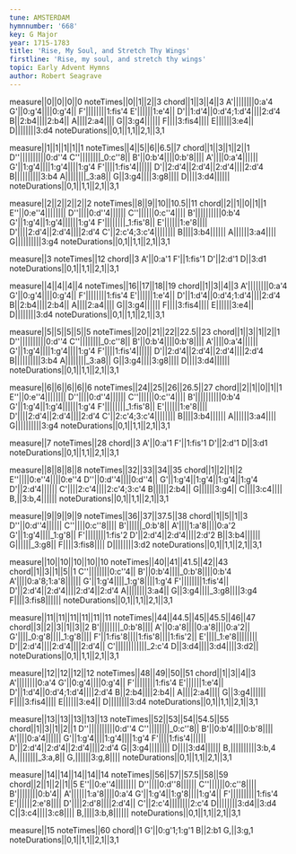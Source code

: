 ```yaml
---
tune: AMSTERDAM
hymnnumber: '668'
key: G Major
year: 1715-1783
title: 'Rise, My Soul, and Stretch Thy Wings'
firstline: 'Rise, my soul, and stretch thy wings'
topic: Early Advent Hymns
author: Robert Seagrave
---
```

measure||0||0||0||0
noteTimes||0||1||2||3
chord||1||3||4||3
A'||||||||0:a'4
G'||0:g'4||||0:g'4||
F'||||||||1:fis'4
E'||||||1:e'4||
D'||1:d'4||0:d'4;1:d'4||||2:d'4
B||2:b4||||2:b4||
A||||2:a4||||
G||3:g4||||||
F||||3:fis4||||
E||||||3:e4||
D||||||||3:d4
noteDurations||0,1||1,1||2,1||3,1

measure||1||1||1||1||1
noteTimes||4||5||6||6.5||7
chord||1||3||1||2||1
D''||||||||||0:d''4
C''||||||||_0:c''8||
B'||0:b'4||||0:b'8||||
A'||||0:a'4||||||
G'||1:g'4||||1:g'4||||1:g'4
F'||||1:fis'4||||||
D'||2:d'4||2:d'4||2:d'4||||2:d'4
B||||||||||3:b4
A||||||||_3:a8||
G||3:g4||||3:g8||||
D||||3:d4||||||
noteDurations||0,1||1,1||2,1||3,1

measure||2||2||2||2||2
noteTimes||8||9||10||10.5||11
chord||2||1||0||1||1
E''||0:e''4||||||||
D''||||0:d''4||||||
C''||||||0:c''4||||
B'||||||||||0:b'4
G'||1:g'4||1:g'4||||||1:g'4
F'||||||||_1:fis'8||
E'||||||1:e'8||||
D'||||2:d'4||2:d'4||||2:d'4
C'||2:c'4;3:c'4||||||||
B||||3:b4||||||
A||||||3:a4||||
G||||||||||3:g4
noteDurations||0,1||1,1||2,1||3,1

measure||3
noteTimes||12
chord||3
A'||0:a'1
F'||1:fis'1
D'||2:d'1
D||3:d1
noteDurations||0,1||1,1||2,1||3,1

measure||4||4||4||4
noteTimes||16||17||18||19
chord||1||3||4||3
A'||||||||0:a'4
G'||0:g'4||||0:g'4||
F'||||||||1:fis'4
E'||||||1:e'4||
D'||1:d'4||0:d'4;1:d'4||||2:d'4
B||2:b4||||2:b4||
A||||2:a4||||
G||3:g4||||||
F||||3:fis4||||
E||||||3:e4||
D||||||||3:d4
noteDurations||0,1||1,1||2,1||3,1

measure||5||5||5||5||5
noteTimes||20||21||22||22.5||23
chord||1||3||1||2||1
D''||||||||||0:d''4
C''||||||||_0:c''8||
B'||0:b'4||||0:b'8||||
A'||||0:a'4||||||
G'||1:g'4||||1:g'4||||1:g'4
F'||||1:fis'4||||||
D'||2:d'4||2:d'4||2:d'4||||2:d'4
B||||||||||3:b4
A||||||||_3:a8||
G||3:g4||||3:g8||||
D||||3:d4||||||
noteDurations||0,1||1,1||2,1||3,1

measure||6||6||6||6||6
noteTimes||24||25||26||26.5||27
chord||2||1||0||1||1
E''||0:e''4||||||||
D''||||0:d''4||||||
C''||||||0:c''4||||
B'||||||||||0:b'4
G'||1:g'4||1:g'4||||||1:g'4
F'||||||||_1:fis'8||
E'||||||1:e'8||||
D'||||2:d'4||2:d'4||||2:d'4
C'||2:c'4;3:c'4||||||||
B||||3:b4||||||
A||||||3:a4||||
G||||||||||3:g4
noteDurations||0,1||1,1||2,1||3,1

measure||7
noteTimes||28
chord||3
A'||0:a'1
F'||1:fis'1
D'||2:d'1
D||3:d1
noteDurations||0,1||1,1||2,1||3,1

measure||8||8||8||8
noteTimes||32||33||34||35
chord||1||2||1||2
E''||||0:e''4||||0:e''4
D''||0:d''4||||0:d''4||
G'||1:g'4||1:g'4||1:g'4||1:g'4
D'||2:d'4||||||
C'||||2:c'4||||2:c'4;3:c'4
B||||||2:b4||
G||||||3:g4||
C||||3:c4||||
B,||3:b,4||||||
noteDurations||0,1||1,1||2,1||3,1

measure||9||9||9||9
noteTimes||36||37||37.5||38
chord||1||5||1||3
D''||0:d''4||||||
C''||||0:c''8||||
B'||||||_0:b'8||
A'||||1:a'8||||0:a'2
G'||1:g'4||||_1:g'8||
F'||||||||1:fis'2
D'||2:d'4||2:d'4||||2:d'2
B||3:b4||||||
G||||||_3:g8||
F||||3:fis8||||
D||||||||3:d2
noteDurations||0,1||1,1||2,1||3,1

measure||10||10||10||10||10
noteTimes||40||41||41.5||42||43
chord||1||3||1||5||1
C''||||||||0:c''4||
B'||0:b'4||||_0:b'8||||0:b'4
A'||||0:a'8;1:a'8||||||
G'||1:g'4||||_1:g'8||||1:g'4
F'||||||||1:fis'4||
D'||2:d'4||2:d'4||||2:d'4||2:d'4
A||||||||3:a4||
G||3:g4||||_3:g8||||3:g4
F||||3:fis8||||||
noteDurations||0,1||1,1||2,1||3,1

measure||11||11||11||11||11||11
noteTimes||44||44.5||45||45.5||46||47
chord||3||2||3||1||3||2
B'||||||||_0:b'8||||
A'||0:a'8||||0:a'8||||0:a'2||
G'||||_0:g'8||||_1:g'8||||
F'||1:fis'8||||1:fis'8||||1:fis'2||
E'||||_1:e'8||||||||
D'||2:d'4||||2:d'4||||2:d'4||
C'||||||||||||_2:c'4
D||3:d4||||3:d4||||3:d2||
noteDurations||0,1||1,1||2,1||3,1

measure||12||12||12||12
noteTimes||48||49||50||51
chord||1||3||4||3
A'||||||||0:a'4
G'||0:g'4||||0:g'4||
F'||||||||1:fis'4
E'||||||1:e'4||
D'||1:d'4||0:d'4;1:d'4||||2:d'4
B||2:b4||||2:b4||
A||||2:a4||||
G||3:g4||||||
F||||3:fis4||||
E||||||3:e4||
D||||||||3:d4
noteDurations||0,1||1,1||2,1||3,1

measure||13||13||13||13||13
noteTimes||52||53||54||54.5||55
chord||1||3||1||2||1
D''||||||||||0:d''4
C''||||||||_0:c''8||
B'||0:b'4||||0:b'8||||
A'||||0:a'4||||||
G'||1:g'4||||1:g'4||||1:g'4
F'||||1:fis'4||||||
D'||2:d'4||2:d'4||2:d'4||||2:d'4
G||3:g4||||||||
D||||3:d4||||||
B,||||||||||3:b,4
A,||||||||_3:a,8||
G,||||||3:g,8||||
noteDurations||0,1||1,1||2,1||3,1

measure||14||14||14||14||14
noteTimes||56||57||57.5||58||59
chord||2||1||2||1||5
E''||0:e''4||||||||
D''||||0:d''8||||||
C''||||||0:c''8||||
B'||||||||0:b'4||
A'||||||1:a'8||||0:a'4
G'||1:g'4||1:g'8||||1:g'4||
F'||||||||||1:fis'4
E'||||||2:e'8||||
D'||||2:d'8||||2:d'4||
C'||2:c'4||||||||2:c'4
D||||||||3:d4||3:d4
C||3:c4||||3:c8||||
B,||||3:b,8||||||
noteDurations||0,1||1,1||2,1||3,1

measure||15
noteTimes||60
chord||1
G'||0:g'1;1:g'1
B||2:b1
G,||3:g,1
noteDurations||0,1||1,1||2,1||3,1

